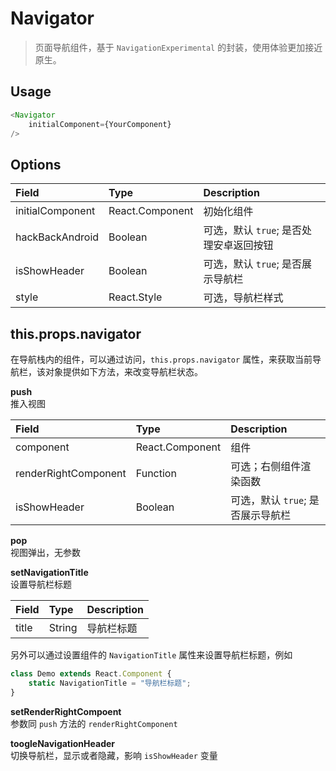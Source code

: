 # Navigator
>页面导航组件，基于 `NavigationExperimental` 的封装，使用体验更加接近原生。

## Usage
```javascript
<Navigator
    initialComponent={YourComponent}
/>
```

## Options

Field            | Type            | Description
:----------------|:----------------|:---------------------------------------
initialComponent | React.Component | 初始化组件
hackBackAndroid  | Boolean         | 可选，默认 `true`; 是否处理安卓返回按钮
isShowHeader     | Boolean         | 可选，默认 `true`; 是否展示导航栏
style            | React.Style     | 可选，导航栏样式

## this.props.navigator
在导航栈内的组件，可以通过访问，`this.props.navigator` 属性，来获取当前导航栏，该对象提供如下方法，来改变导航栏状态。

**push**  
推入视图

Field                | Type            | Description
:--------------------|:----------------|:---------------------------------
component            | React.Component | 组件
renderRightComponent | Function        | 可选；右侧组件渲染函数
isShowHeader         | Boolean         | 可选，默认 `true`; 是否展示导航栏

**pop**  
视图弹出，无参数

**setNavigationTitle**  
设置导航栏标题

Field | Type   | Description
:-----|:-------|:-----------
title | String | 导航栏标题

另外可以通过设置组件的 `NavigationTitle`  属性来设置导航栏标题，例如
```javascript
class Demo extends React.Component {
    static NavigationTitle = "导航栏标题";
}
```

**setRenderRightCompoent**  
参数同 `push` 方法的 `renderRightComponent`

**toogleNavigationHeader**  
切换导航栏，显示或者隐藏，影响 `isShowHeader` 变量
